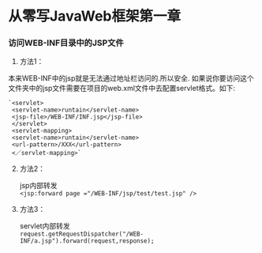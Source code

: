 # 从零写JavaWeb框架第一章

### 访问WEB-INF目录中的JSP文件

1. 方法1：   

  本来WEB-INF中的jsp就是无法通过地址栏访问的.所以安全.
  如果说你要访问这个文件夹中的jsp文件需要在项目的web.xml文件中去配置servlet格式。如下:

    `<servlet>
     <servlet-name>runtain</servlet-name>
     <jsp-file>/WEB-INF/INF.jsp</jsp-file>
     </servlet>
     <servlet-mapping>
     <servlet-name>runtain</servlet-name>
     <url-pattern>/XXX</url-pattern>
     <／servlet-mapping>`

2. 方法2：

    jsp内部转发    
   `<jsp:forward page ="/WEB-INF/jsp/test/test.jsp" />`

3. 方法3：  

    servlet内部转发    
`request.getRequestDispatcher("/WEB-INF/a.jsp").forward(request,response);`
